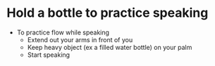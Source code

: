 # Hold a bottle to practice speaking

- To practice flow while speaking
  - Extend out your arms in front of you
  - Keep heavy object (ex a filled water bottle) on your palm
  - Start speaking

